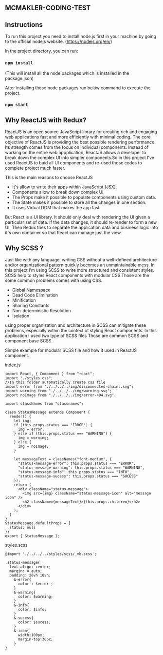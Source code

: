## MCMAKLER-CODING-TEST



## Instructions

To run this project you need to install node.js first in your machine by going to the official nodejs website. (https://nodejs.org/en/)

In the project directory, you can run:

### `npm install`
(This will install all the node packages which is installed in the package.json)

After installing those node packages run below command to execute the project.
### `npm start`

## Why ReactJS with Redux? 
ReactJS is an open source JavaScript library for creating rich and engaging web applications fast and more efficiently with minimal coding. The core objective of ReactJS is providing the best possible rendering performance. Its strength comes from the focus on individual components. Instead of working on the entire web appplication, ReactJS allows a developer to break down the complex UI into simpler components.So in this project I've used ReactJS to buid all UI components and re-used those codes to complete project much faster.

This is the main reasons to choose ReactJS
-  It's allow to write their apps within JavaScript (JSX).
-  Components allow to break down complex UI.
-  The Props make it possible to populate components using custom data.
-  The State makes it possible to store all the changes in one section.
-  It uses Virtual DOM that makes the app fast. 

But React is a UI library. It should only deal with rendering the UI given a particular set of data. If the data changes, it should re-render to form a new UI,
Then Redux tries to separate the application data and business logic into it's own container so that React can manage just the view.

## Why SCSS ? 
Just like with any language, writing CSS without a well-defined architecture and/or organizational pattern quickly becomes an unmaintainable mess. In this project I'm using SCSS to write more structured and consistent styles. SCSS help to styles React components with modular CSS.Those are the some common problems comes with using CSS.

- Global Namespace
- Dead Code Elimination
- Minification
- Sharing Constants
- Non-deterministic Resolution
- Isolation

using proper organization and architecture in SCSS can mitigate these problems, especially within the context of styling React components. In this application I used two type of SCSS files Those are common SCSS and component base SCSS.

Simple example for modular SCSS file and how it used in ReactJS component.

index.js
```
import React, { Component } from "react";
import "./styles.css";
//In this folder automatically create css file
import error from "./../../../img/disconnected-chains.svg";
import warning from "./../../../img/warning.svg";
import noImage from "./../../../img/error-404.svg";

import classNames from "classnames";

class StatusMessage extends Component {
  render() {
    let img;
    if (this.props.status === "ERROR") {
      img = error;
    } else if (this.props.status === "WARNING") {
      img = warning;
    } else {
      img = noImage;
    }

    let messageText = classNames("font-medium", {
      "status-message-error": this.props.status === "ERROR",
      "status-message-warning": this.props.status === "WARNING",
      "status-message-info": this.props.status === "INFO",
      "status-message-sucess": this.props.status === "SUCESS"
    });
    return (
      <div className="status-message">
        <img src={img} className="status-message-icon" alt="message icon" />
        <h2 className={messageText}>{this.props.children}</h2>
      </div>
    );
  }
}
StatusMessage.defaultProps = {
  status: null
};
export { StatusMessage };
```
styles.scss
```
@import './../../../styles/scss/_vb.scss';

.status-message{
  text-align: center;
  margin: 0 auto;
  padding: 20vh 10vh;
    &-error{
      color : $error ;  
    }
    &-warning{
      color: $warning;
    }
    &-info{
      color: $info;
    }
    &-sucess{
      color: $sucess;
    }
    &-icon{
      width:100px;
      margin-top:30px;
    }
}
```

